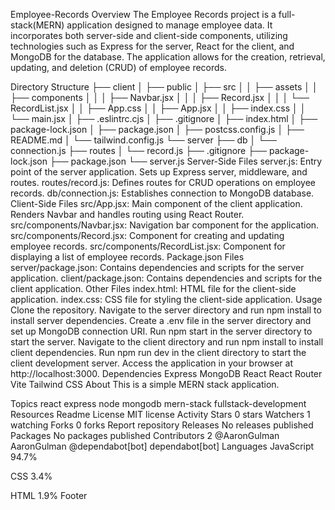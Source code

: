 Employee-Records
Overview
The Employee Records project is a full-stack(MERN) application designed to manage employee data. It incorporates both server-side and client-side components, utilizing technologies such as Express for the server, React for the client, and MongoDB for the database. The application allows for the creation, retrieval, updating, and deletion (CRUD) of employee records.

Directory Structure
├── client
│   ├── public
│   ├── src
│   │   ├── assets
│   │   ├── components
│   │   │   ├── Navbar.jsx
│   │   │   ├── Record.jsx
│   │   │   └── RecordList.jsx
│   │   ├── App.css
│   │   ├── App.jsx
│   │   ├── index.css
│   │   └── main.jsx
│   ├── .eslintrc.cjs
│   ├── .gitignore
│   ├── index.html
│   ├── package-lock.json
│   ├── package.json
│   ├── postcss.config.js
│   ├── README.md
│   └── tailwind.config.js
└── server
    ├── db
    │   └── connection.js
    ├── routes
    │   └── record.js
    ├── .gitignore
    ├── package-lock.json
    ├── package.json
    └── server.js
Server-Side Files
server.js: Entry point of the server application. Sets up Express server, middleware, and routes.
routes/record.js: Defines routes for CRUD operations on employee records.
db/connection.js: Establishes connection to MongoDB database.
Client-Side Files
src/App.jsx: Main component of the client application. Renders Navbar and handles routing using React Router.
src/components/Navbar.jsx: Navigation bar component for the application.
src/components/Record.jsx: Component for creating and updating employee records.
src/components/RecordList.jsx: Component for displaying a list of employee records.
Package.json Files
server/package.json: Contains dependencies and scripts for the server application.
client/package.json: Contains dependencies and scripts for the client application.
Other Files
index.html: HTML file for the client-side application.
index.css: CSS file for styling the client-side application.
Usage
Clone the repository.
Navigate to the server directory and run npm install to install server dependencies.
Create a .env file in the server directory and set up MongoDB connection URI.
Run npm start in the server directory to start the server.
Navigate to the client directory and run npm install to install client dependencies.
Run npm run dev in the client directory to start the client development server.
Access the application in your browser at http://localhost:3000.
Dependencies
Express
MongoDB
React
React Router
Vite
Tailwind CSS
About
This is a simple MERN stack application.

Topics
react express node mongodb mern-stack fullstack-development
Resources
 Readme
License
 MIT license
 Activity
Stars
 0 stars
Watchers
 1 watching
Forks
 0 forks
Report repository
Releases
No releases published
Packages
No packages published
Contributors
2
@AaronGulman
AaronGulman
@dependabot[bot]
dependabot[bot]
Languages
JavaScript
94.7%
 
CSS
3.4%
 
HTML
1.9%
Footer
